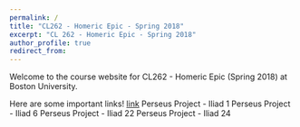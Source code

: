 ```yaml
---
permalink: /
title: "CL262 - Homeric Epic - Spring 2018"
excerpt: "CL 262 - Homeric Epic - Spring 2018"
author_profile: true
redirect_from:
---
```


Welcome to the course website for CL262 - Homeric Epic (Spring 2018) at Boston University.

Here are some important links!
[link](http://dlibatique.github.io/CL262/texts/benner-1-introandtext.pdf "Benner - Intro and Text")
Perseus Project - Iliad 1
Perseus Project - Iliad 6
Perseus Project - Iliad 22
Perseus Project - Iliad 24